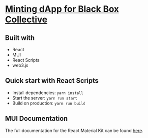 # [Minting dApp for Black Box Collective](https://blackboxcollective.io/)


## Built with

- React
- MUI
- React Scripts
- web3.js


## Quick start with React Scripts

- Install dependencies: `yarn install`
- Start the server: `yarn run start`
- Build on production: `yarn run build`


## MUI Documentation

The full documentation for the React Material Kit can be found [here](https://mui.com).

